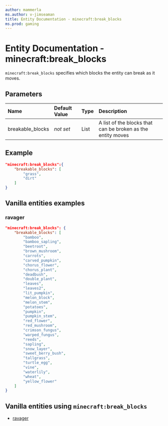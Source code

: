 ```yaml
---
author: mammerla
ms.author: v-jimseaman
title: Entity Documentation - minecraft:break_blocks
ms.prod: gaming
---
```


# Entity Documentation - minecraft:break_blocks

`minecraft:break_blocks` specifies which blocks the entity can break as it moves.

## Parameters

|Name |Default Value  |Type  |Description  |
|:----------|:----------|:----------|:----------|
|breakable_blocks|*not set* | List|  A list of the blocks that can be broken as the entity moves |

## Example

```json
"minecraft:break_blocks":{
    "breakable_blocks": [
        "grass",
        "dirt"
    ]
}
```

## Vanilla entities examples

### ravager

```json
"minecraft:break_blocks": {
    "breakable_blocks": [
        "bamboo",
        "bamboo_sapling",
        "beetroot",
        "brown_mushroom",
        "carrots",
        "carved_pumpkin",
        "chorus_flower",
        "chorus_plant",
        "deadbush",
        "double_plant",
        "leaves",
        "leaves2",
        "lit_pumpkin",
        "melon_block",
        "melon_stem",
        "potatoes",
        "pumpkin",
        "pumpkin_stem",
        "red_flower",
        "red_mushroom",
        "crimson_fungus",
        "warped_fungus",
        "reeds",
        "sapling",
        "snow_layer",
        "sweet_berry_bush",
        "tallgrass",
        "turtle_egg",
        "vine",
        "waterlily",
        "wheat",
        "yellow_flower"
    ]
}
```

## Vanilla entities using `minecraft:break_blocks`

- [ravager](../../../../Source/VanillaBehaviorPack_Snippets/entities/ravager.md)
